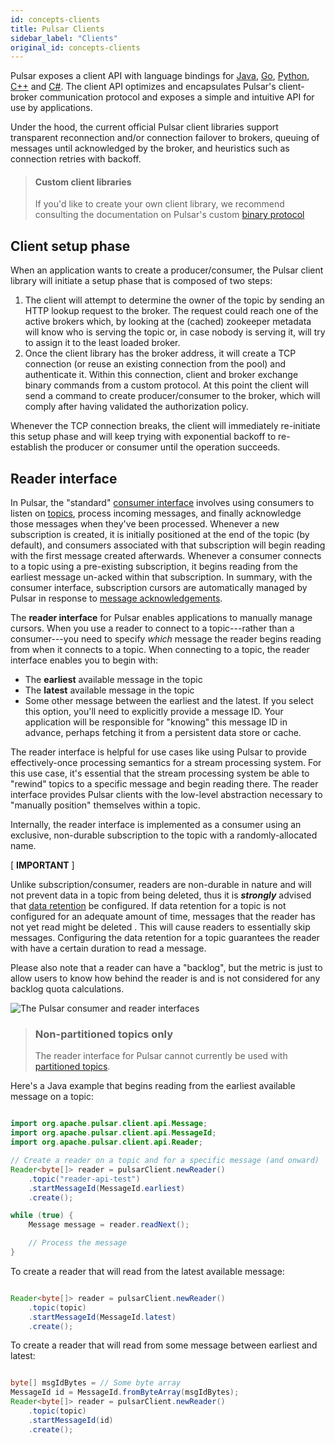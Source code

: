```yaml
---
id: concepts-clients
title: Pulsar Clients
sidebar_label: "Clients"
original_id: concepts-clients
---
```


Pulsar exposes a client API with language bindings for [Java](client-libraries-java.md),  [Go](client-libraries-go.md), [Python](client-libraries-python.md), [C++](client-libraries-cpp.md) and [C#](client-libraries-dotnet). The client API optimizes and encapsulates Pulsar's client-broker communication protocol and exposes a simple and intuitive API for use by applications.

Under the hood, the current official Pulsar client libraries support transparent reconnection and/or connection failover to brokers, queuing of messages until acknowledged by the broker, and heuristics such as connection retries with backoff.

> #### Custom client libraries
> If you'd like to create your own client library, we recommend consulting the documentation on Pulsar's custom [binary protocol](developing-binary-protocol)


## Client setup phase

When an application wants to create a producer/consumer, the Pulsar client library will initiate a setup phase that is composed of two steps:

1. The client will attempt to determine the owner of the topic by sending an HTTP lookup request to the broker. The request could reach one of the active brokers which, by looking at the (cached) zookeeper metadata will know who is serving the topic or, in case nobody is serving it, will try to assign it to the least loaded broker.
1. Once the client library has the broker address, it will create a TCP connection (or reuse an existing connection from the pool) and authenticate it. Within this connection, client and broker exchange binary commands from a custom protocol. At this point the client will send a command to create producer/consumer to the broker, which will comply after having validated the authorization policy.

Whenever the TCP connection breaks, the client will immediately re-initiate this setup phase and will keep trying with exponential backoff to re-establish the producer or consumer until the operation succeeds.

## Reader interface

In Pulsar, the "standard" [consumer interface](concepts-messaging.md#consumers) involves using consumers to listen on [topics](reference-terminology.md#topic), process incoming messages, and finally acknowledge those messages when they've been processed.  Whenever a new subscription is created, it is initially positioned at the end of the topic (by default), and consumers associated with that subscription will begin reading with the first message created afterwards.  Whenever a consumer connects to a topic using a pre-existing subscription, it begins reading from the earliest message un-acked within that subscription.  In summary, with the consumer interface, subscription cursors are automatically managed by Pulsar in response to [message acknowledgements](concepts-messaging.md#acknowledgement).

The **reader interface** for Pulsar enables applications to manually manage cursors. When you use a reader to connect to a topic---rather than a consumer---you need to specify *which* message the reader begins reading from when it connects to a topic. When connecting to a topic, the reader interface enables you to begin with:

* The **earliest** available message in the topic
* The **latest** available message in the topic
* Some other message between the earliest and the latest. If you select this option, you'll need to explicitly provide a message ID. Your application will be responsible for "knowing" this message ID in advance, perhaps fetching it from a persistent data store or cache.

The reader interface is helpful for use cases like using Pulsar to provide effectively-once processing semantics for a stream processing system. For this use case, it's essential that the stream processing system be able to "rewind" topics to a specific message and begin reading there. The reader interface provides Pulsar clients with the low-level abstraction necessary to "manually position" themselves within a topic.

Internally, the reader interface is implemented as a consumer using an exclusive, non-durable subscription to the topic with a randomly-allocated name.

[ **IMPORTANT** ]

Unlike subscription/consumer, readers are non-durable in nature and will not prevent data in a topic from being deleted, thus it is ***strongly*** advised that [data retention](cookbooks-retention-expiry) be configured.   If data retention for a topic is not configured for an adequate amount of time, messages that the reader has not yet read might be deleted .  This will cause readers to essentially skip messages.  Configuring the data retention for a topic guarantees the reader with have a certain duration to read a message.

Please also note that a reader can have a "backlog", but the metric is just to allow users to know how behind the reader is and is not considered for any backlog quota calculations. 

![The Pulsar consumer and reader interfaces](/assets/pulsar-reader-consumer-interfaces.png)

> ### Non-partitioned topics only
> The reader interface for Pulsar cannot currently be used with [partitioned topics](concepts-messaging.md#partitioned-topics).

Here's a Java example that begins reading from the earliest available message on a topic:

```java

import org.apache.pulsar.client.api.Message;
import org.apache.pulsar.client.api.MessageId;
import org.apache.pulsar.client.api.Reader;

// Create a reader on a topic and for a specific message (and onward)
Reader<byte[]> reader = pulsarClient.newReader()
    .topic("reader-api-test")
    .startMessageId(MessageId.earliest)
    .create();

while (true) {
    Message message = reader.readNext();

    // Process the message
}

```

To create a reader that will read from the latest available message:

```java

Reader<byte[]> reader = pulsarClient.newReader()
    .topic(topic)
    .startMessageId(MessageId.latest)
    .create();

```

To create a reader that will read from some message between earliest and latest:

```java

byte[] msgIdBytes = // Some byte array
MessageId id = MessageId.fromByteArray(msgIdBytes);
Reader<byte[]> reader = pulsarClient.newReader()
    .topic(topic)
    .startMessageId(id)
    .create();

```


